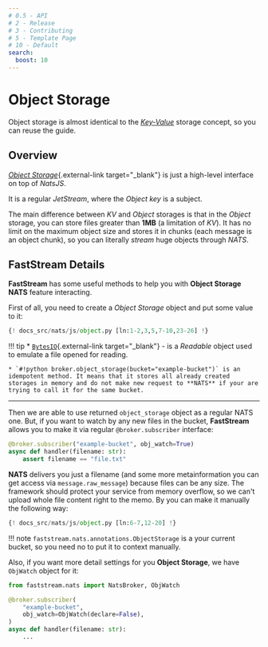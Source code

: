 ```yaml
---
# 0.5 - API
# 2 - Release
# 3 - Contributing
# 5 - Template Page
# 10 - Default
search:
  boost: 10
---
```


# Object Storage

Object storage is almost identical to the [*Key-Value*](./key-value.md) storage concept, so you can reuse the guide.

## Overview

[*Object Storage*](https://docs.nats.io/nats-concepts/jetstream/obj_store){.external-link target="_blank"} is just a high-level interface on top of *NatsJS*.

It is a regular *JetStream*, where the *Object key* is a subject.

The main difference between *KV* and *Object* storages is that in the *Object* storage, you can store files greater than **1MB** (a limitation of *KV*). It has no limit on the maximum object size and stores it in chunks (each message is an object chunk), so you can literally *stream* huge objects through *NATS*.

## FastStream Details

**FastStream** has some useful methods to help you with **Object Storage NATS** feature interacting.

First of all, you need to create a *Object Storage* object and put some value to it:

```python linenums="1" hl_lines="11-12"
{! docs_src/nats/js/object.py [ln:1-2,3,5,7-10,23-26] !}
```

!!! tip
    * [`BytesIO`](https://docs.python.org/3/library/io.html#binary-i-o){.external-link target="_blank"} - is a *Readable* object used to emulate a file opened for reading.

    * `#!python broker.object_storage(bucket="example-bucket")` is an idempotent method. It means that it stores all already created storages in memory and do not make new request to **NATS** if your are trying to call it for the same bucket.

---

Then we are able to use returned `object_storage` object as a regular NATS one. But, if you want to watch by any new files in the bucket, **FastStream** allows you to make it via regular `@broker.subscriber` interface:

```python linenums="1" hl_lines="1"
@broker.subscriber("example-bucket", obj_watch=True)
async def handler(filename: str):
    assert filename == "file.txt"
```

**NATS** delivers you just a filename (and some more metainformation you can get access via `message.raw_message`) because files can be any size. The framework should protect your service from memory overflow, so we can't upload whole file content right to the memo. By you can make it manually the following way:

```python linenums="1" hl_lines="1 6 10-11"
{! docs_src/nats/js/object.py [ln:6-7,12-20] !}
```

!!! note
    `faststream.nats.annotations.ObjectStorage` is a your current bucket, so you need no to put it to context manually.

Also, if you want more detail settings for you **Object Storage**, we have `ObjWatch` object for it:

```python linenums="1" hl_lines="5"
from faststream.nats import NatsBroker, ObjWatch

@broker.subscriber(
    "example-bucket",
    obj_watch=ObjWatch(declare=False),
)
async def handler(filename: str):
    ...
```
